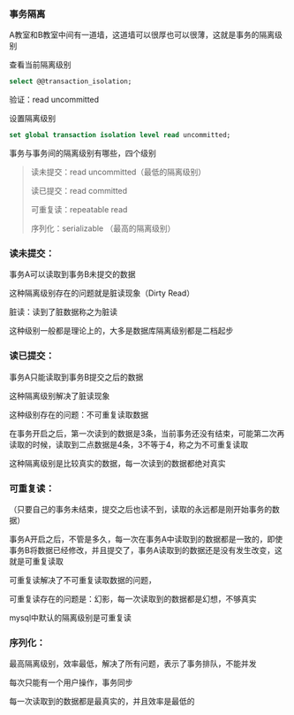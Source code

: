 ### 事务隔离

A教室和B教室中间有一道墙，这道墙可以很厚也可以很薄，这就是事务的隔离级别

查看当前隔离级别

```sql
select @@transaction_isolation;
```

验证：read uncommitted

设置隔离级别

```sql
set global transaction isolation level read uncommitted;
```

事务与事务间的隔离级别有哪些，四个级别

> 读未提交：read uncommitted（最低的隔离级别）
>
> 读已提交：read committed
>
> 可重复读：repeatable read
>
> 序列化：serializable （最高的隔离级别）

### 读未提交：

事务A可以读取到事务B未提交的数据

这种隔离级别存在的问题就是脏读现象（Dirty Read）

脏读：读到了脏数据称之为脏读

这种级别一般都是理论上的，大多是数据库隔离级别都是二档起步

### 读已提交：

事务A只能读取到事务B提交之后的数据

这种隔离级别解决了脏读现象

这种级别存在的问题：不可重复读取数据

在事务开启之后，第一次读到的数据是3条，当前事务还没有结束，可能第二次再读取的时候，读取到二点数据是4条，3不等于4，称之为不可重复读取

这种隔离级别是比较真实的数据，每一次读到的数据都绝对真实

### 可重复读：

（只要自己的事务未结束，提交之后也读不到，读取的永远都是刚开始事务的数据）

事务A开启之后，不管是多久，每一次在事务A中读取到的数据都是一致的，即使事务B将数据已经修改，并且提交了，事务A读取到的数据还是没有发生改变，这就是可重复读取

可重复读解决了不可重复读取数据的问题，

可重复读存在的问题是：幻影，每一次读取到的数据都是幻想，不够真实

mysql中默认的隔离级别是可重复读

### 序列化：

 最高隔离级别，效率最低，解决了所有问题，表示了事务排队，不能并发

每次只能有一个用户操作，事务同步

每一次读取到的数据都是最真实的，并且效率是最低的

